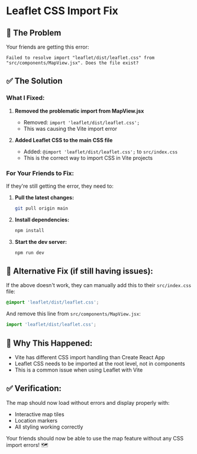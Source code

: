# Leaflet CSS Import Fix

## 🐛 **The Problem**
Your friends are getting this error:
```
Failed to resolve import "leaflet/dist/leaflet.css" from "src/components/MapView.jsx". Does the file exist?
```

## ✅ **The Solution**

### **What I Fixed:**

1. **Removed the problematic import from MapView.jsx**
   - Removed: `import 'leaflet/dist/leaflet.css';`
   - This was causing the Vite import error

2. **Added Leaflet CSS to the main CSS file**
   - Added: `@import 'leaflet/dist/leaflet.css';` to `src/index.css`
   - This is the correct way to import CSS in Vite projects

### **For Your Friends to Fix:**

If they're still getting the error, they need to:

1. **Pull the latest changes:**
   ```bash
   git pull origin main
   ```

2. **Install dependencies:**
   ```bash
   npm install
   ```

3. **Start the dev server:**
   ```bash
   npm run dev
   ```

## 🔧 **Alternative Fix (if still having issues):**

If the above doesn't work, they can manually add this to their `src/index.css` file:

```css
@import 'leaflet/dist/leaflet.css';
```

And remove this line from `src/components/MapView.jsx`:
```javascript
import 'leaflet/dist/leaflet.css';
```

## 📝 **Why This Happened:**

- Vite has different CSS import handling than Create React App
- Leaflet CSS needs to be imported at the root level, not in components
- This is a common issue when using Leaflet with Vite

## ✅ **Verification:**

The map should now load without errors and display properly with:
- Interactive map tiles
- Location markers
- All styling working correctly

Your friends should now be able to use the map feature without any CSS import errors! 🗺️

